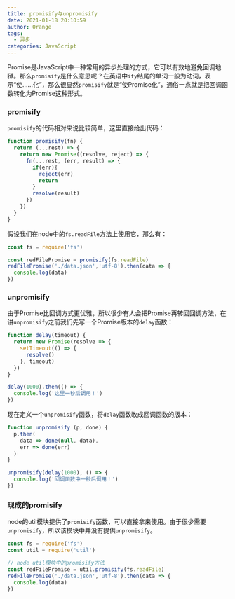 ```yaml
---
title: promisify与unpromisify
date: 2021-01-18 20:10:59
author: Orange
tags:
  - 异步
categories: JavaScript
---
```


Promise是JavaScript中一种常用的异步处理的方式，它可以有效地避免回调地狱。那么`promisify`是什么意思呢？在英语中`ify`结尾的单词一般为动词，表示“使……化”，那么很显然`promisify`就是“使Promise化”，通俗一点就是把回调函数转化为Promise这种形式。

### promisify ###

`promisify`的代码相对来说比较简单，这里直接给出代码：

```JavaScript
function promisify(fn) {
  return (...rest) => {
    return new Promise((resolve, reject) => {
      fn(...rest, (err, result) => {
        if(err){
          reject(err)
          return
        }
        resolve(result)
      })
    })
  }
}
```

假设我们在node中的`fs.readFile`方法上使用它，那么有：

```JavaScript
const fs = require('fs')

const redFilePromise = promisify(fs.readFile)
redFilePromise('./data.json','utf-8').then(data => {
  console.log(data)
})
```

### unpromisify ###

由于Promise比回调方式更优雅，所以很少有人会把Promise再转回回调方法，在讲`unpromisify`之前我们先写一个Promise版本的`delay`函数：

```JavaScript
function delay(timeout) {
  return new Promise(resolve => {
    setTimeout(() => {
      resolve()
    }, timeout)
  })
}

delay(1000).then(() => {
  console.log('这里一秒后调用！')
})
```

现在定义一个`unpromisify`函数，将`delay`函数改成回调函数的版本：

```JavaScript
function unpromisify (p, done) {
  p.then(
    data => done(null, data),
    err => done(err)
  )
}

unpromisify(delay(1000), () => {
  console.log('回调函数中一秒后调用！')
})
```

### 现成的promisify ###

node的util模块提供了`promisify`函数，可以直接拿来使用。由于很少需要`unpromisify`，所以该模块中并没有提供`unpromisify`。

```JavaScript
const fs = require('fs')
const util = require('util')

// node util模块中的promisify方法
const redFilePromise = util.promisify(fs.readFile)
redFilePromise('./data.json','utf-8').then(data => {
  console.log(data)
})
```
